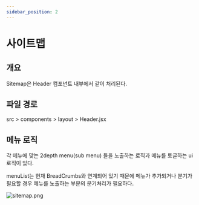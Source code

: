 ```yaml
---
sidebar_position: 2
---
```


# 사이트맵

## 개요

Sitemap은 Header 컴포넌트 내부에서 같이 처리된다.

## 파일 경로

src > components > layout > Header.jsx

## 메뉴 로직

각 메뉴에 맞는 2depth menu(sub menu) 들을 노출하는 로직과 메뉴를 토글하는 ui 로직이 있다.

menuList는 현재 BreadCrumbs와 연계되어 있기 때문에 메뉴가 추가되거나 분기가 필요할 경우 메뉴를 노출하는 부분의 분기처리가 필요하다.

![sitemap.png](/images/navigation/sitemap.png)
